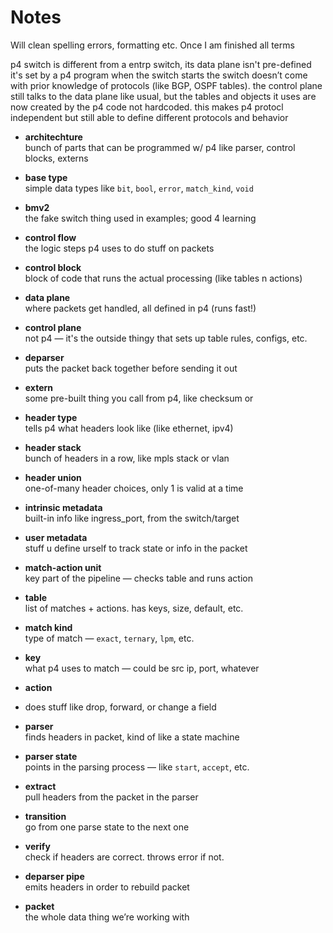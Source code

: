 # Notes

Will clean spelling errors, formatting etc. Once I am  finished all terms



p4 switch is different from a entrp switch,  its data plane isn't pre-defined it's set by a p4 program when the switch starts the switch doesn’t come with prior knowledge of  protocols (like BGP, OSPF tables). the control plane still talks to the data plane like usual, but the tables and objects it uses are now created by the p4 code not hardcoded. this makes p4 protocl independent but still able to define  different protocols and behavior

- **architechture**  
  bunch of parts that can be programmed w/ p4 like parser, control blocks, externs

- **base type**  
  simple data types like `bit`, `bool`, `error`, `match_kind`, `void`

- **bmv2**  
  the fake switch thing used in examples; good 4 learning


  

- **control flow**  
  the logic steps p4 uses to do stuff on packets

- **control block**  
  block of code that runs the actual processing (like tables n actions)

- **data plane**  
  where packets get handled, all defined in p4 (runs fast!)

- **control plane**  
  not p4 — it's the outside thingy that sets up table rules, configs, etc.




- **deparser**  
  puts the packet back together before sending it out

- **extern**  
  some pre-built thing you call from p4, like checksum or 

- **header type**  
  tells p4 what headers look like (like ethernet, ipv4)

- **header stack**  
  bunch of headers in a row, like mpls stack or vlan

- **header union**  
  one-of-many header choices, only 1 is valid at a time

- **intrinsic metadata**  
  built-in info like ingress_port, from the switch/target

- **user metadata**  
  stuff u define urself to track state or info in the packet

- **match-action unit**  
  key part of the pipeline — checks table and runs action

- **table**  
  list of matches + actions. has keys, size, default, etc.

- **match kind**  
  type of match — `exact`, `ternary`, `lpm`, etc.


  

- **key**  
  what p4 uses to match — could be src ip, port, whatever

- **action**

- 
  does stuff like drop, forward, or change a field

- **parser**  
  finds headers in packet, kind of like a state machine

- **parser state**  
  points in the parsing process — like `start`, `accept`, etc.

- **extract**  
  pull headers from the packet in the parser

- **transition**  
  go from one parse state to the next one

- **verify**  
  check if headers are correct. throws error if not.

- **deparser pipe**  
  emits headers in order to rebuild packet

- **packet**  
  the whole data thing we’re working with


